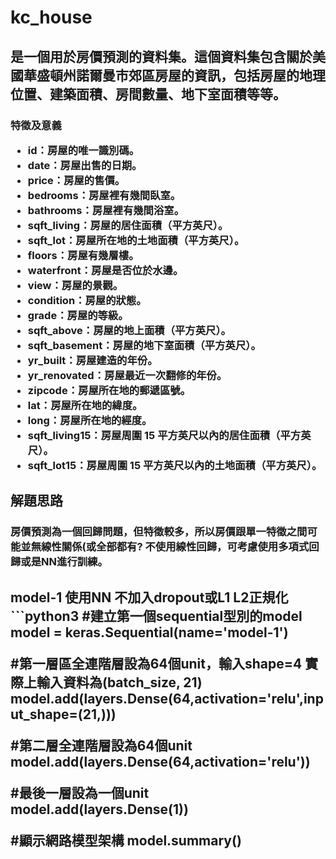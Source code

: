 <h1>kc_house  
<h2>是一個用於房價預測的資料集。這個資料集包含關於美國華盛頓州諾爾曼市郊區房屋的資訊，包括房屋的地理位置、建築面積、房間數量、地下室面積等等。  
  
<h3>特徵及意義   


* id：房屋的唯一識別碼。  
* date：房屋出售的日期。  
* price：房屋的售價。  
* bedrooms：房屋裡有幾間臥室。  
* bathrooms：房屋裡有幾間浴室。  
* sqft_living：房屋的居住面積（平方英尺）。  
* sqft_lot：房屋所在地的土地面積（平方英尺）。  
* floors：房屋有幾層樓。  
* waterfront：房屋是否位於水邊。  
* view：房屋的景觀。  
* condition：房屋的狀態。  
* grade：房屋的等級。  
* sqft_above：房屋的地上面積（平方英尺）。  
* sqft_basement：房屋的地下室面積（平方英尺）。  
* yr_built：房屋建造的年份。  
* yr_renovated：房屋最近一次翻修的年份。  
* zipcode：房屋所在地的郵遞區號。  
* lat：房屋所在地的緯度。  
* long：房屋所在地的經度。 
* sqft_living15：房屋周圍 15 平方英尺以內的居住面積（平方英尺）。 
* sqft_lot15：房屋周圍 15 平方英尺以內的土地面積（平方英尺）。  

<h2>解題思路  
<h3>房價預測為一個回歸問題，但特徵較多，所以房價跟單一特徵之間可能並無線性關係(或全部都有?  
不使用線性回歸，可考慮使用多項式回歸或是NN進行訓練。

<h2>model-1 使用NN 不加入dropout或L1 L2正規化  
```python3
#建立第一個sequential型別的model
model = keras.Sequential(name='model-1')

#第一層區全連階層設為64個unit，輸入shape=4 實際上輸入資料為(batch_size, 21)
model.add(layers.Dense(64,activation='relu',input_shape=(21,)))

#第二層全連階層設為64個unit
model.add(layers.Dense(64,activation='relu'))

#最後一層設為一個unit
model.add(layers.Dense(1))

#顯示網路模型架構
model.summary()
```
